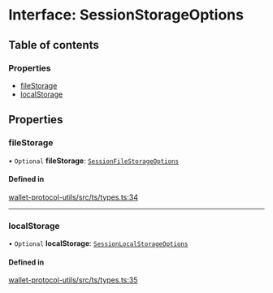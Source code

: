# Interface: SessionStorageOptions

## Table of contents

### Properties

- [fileStorage](SessionStorageOptions.md#filestorage)
- [localStorage](SessionStorageOptions.md#localstorage)

## Properties

### fileStorage

• `Optional` **fileStorage**: [`SessionFileStorageOptions`](SessionFileStorageOptions.md)

#### Defined in

[wallet-protocol-utils/src/ts/types.ts:34](https://gitlab.com/i3-market/code/wp3/t3.2/i3m-wallet-monorepo/-/blob/e29e1d97/packages/wallet-protocol-utils/src/ts/types.ts#L34)

___

### localStorage

• `Optional` **localStorage**: [`SessionLocalStorageOptions`](SessionLocalStorageOptions.md)

#### Defined in

[wallet-protocol-utils/src/ts/types.ts:35](https://gitlab.com/i3-market/code/wp3/t3.2/i3m-wallet-monorepo/-/blob/e29e1d97/packages/wallet-protocol-utils/src/ts/types.ts#L35)
